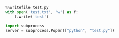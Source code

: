 ```python
%%writefile test.py
with open('test.txt', 'w') as f:
    f.write('test')
```
```python
import subprocess
server = subprocess.Popen(["python", "test.py"])
```
